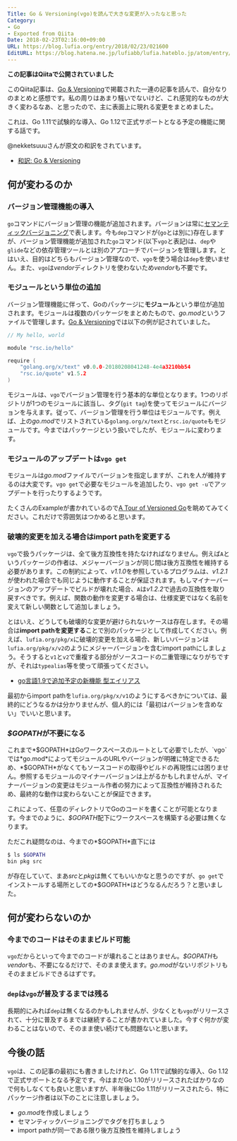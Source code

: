 ```yaml
---
Title: Go & Versioning(vgo)を読んで大きな変更が入ったなと思った
Category:
- Go
- Exported from Qiita
Date: 2018-02-23T02:16:00+09:00
URL: https://blog.lufia.org/entry/2018/02/23/021600
EditURL: https://blog.hatena.ne.jp/lufiabb/lufia.hateblo.jp/atom/entry/26006613541709309
---
```


**この記事はQiitaで公開されていました**

このQiita記事は、[Go & Versioning](https://research.swtch.com/vgo)で掲載された一連の記事を読んで、自分なりのまとめと感想です。私の周りはあまり騒いでないけど、これ感覚的なものが大きく変わるなあ、と思ったので、主に表面上に現れる変更をまとめました。

これは、Go 1.11で試験的な導入、Go 1.12で正式サポートとなる予定の機能に関する話です。

@nekketsuuuさんが原文の和訳をされています。

* [和訳: Go & Versioning](https://qiita.com/nekketsuuu/items/36f00484ff7c30fd2007)

## 何が変わるのか

### バージョン管理機能の導入

`go`コマンドにバージョン管理の機能が追加されます。バージョンは常に[セマンティックバージョニング](https://semver.org/lang/ja/)で表します。今も`dep`コマンドが(`go`とは別に)存在しますが、バージョン管理機能が追加された`go`コマンド(以下`vgo`と表記)は、`dep`や`glide`などの依存管理ツールとは別のアプローチでバージョンを管理します。とはいえ、目的はどちらもバージョン管理なので、`vgo`を使う場合は`dep`を使いません。また、`vgo`は*vendor*ディレクトリを使わないため*vendor*も不要です。

### モジュールという単位の追加

バージョン管理機能に伴って、Goのパッケージに**モジュール**という単位が追加されます。モジュールは複数のパッケージをまとめたもので、*go.mod*というファイルで管理します。[Go &amp; Versioning](https://research.swtch.com/vgo)では以下の例が記されていました。

```go
// My hello, world

module "rsc.io/hello"

require (
	"golang.org/x/text" v0.0.0-20180208041248-4e4a3210bb54
	"rsc.io/quote" v1.5.2
)
```

モジュールは、`vgo`でバージョン管理を行う基本的な単位となります。1つのリポジトリが1つのモジュールに該当し、タグ(`git tag`)を使ってモジュールにバージョンを与えます。従って、バージョン管理を行う単位はモジュールです。例えば、上の*go.mod*でリストされている`golang.org/x/text`と`rsc.io/quote`もモジュールです。今まではパッケージという扱いでしたが、モジュールに変わります。

### モジュールのアップデートは`vgo get`

モジュールは*go.mod*ファイルでバージョンを指定しますが、これを人が維持するのは大変です。`vgo get`で必要なモジュールを追加したり、`vgo get -u`でアップデートを行ったりするようです。

たくさんのExampleが書かれているので[A Tour of Versioned Go](https://research.swtch.com/vgo-tour)を眺めてみてください。これだけで雰囲気はつかめると思います。

### 破壊的変更を加える場合はimport pathを変更する

`vgo`で扱うパッケージは、全て後方互換性を持たなければなりません。例えば`A`というパッケージの作者は、メジャーバージョンが同じ間は後方互換性を維持する必要があります。この制約によって、*v1.1.0*を参照しているプログラムは、*v1.2.1*が使われた場合でも同じように動作することが保証されます。もしマイナーバージョンのアップデートでビルドが壊れた場合、`A`は*v1.2.2*で過去の互換性を取り戻すべきです。例えば、関数の動作を変更する場合は、仕様変更ではなく名前を変えて新しい関数として追加しましょう。

とはいえ、どうしても破壊的な変更が避けられないケースは存在します。その場合は**import pathを変更する**ことで別のパッケージとして作成してください。例えば、`lufia.org/pkg/x`に破壊的変更を加える場合、新しいバージョンは`lufia.org/pkg/x/v2`のようにメジャーバージョンを含むimport pathにしましょう。そうすると`v1`と`v2`で重複する部分がソースコードの二重管理になりがちですが、それは`typealias`等を使って頑張ってください。

* [go言語1.9で追加予定の新機能 型エイリアス](https://qiita.com/weloan/items/8abbb4003cfa1031a9e9)

最初からimport pathを`lufia.org/pkg/x/v1`のようにするべきかについては、最終的にどうなるかは分かりませんが、個人的には「最初はバージョンを含めない」でいいと思います。

### *$GOPATH*が不要になる

これまで*$GOPATH*はGoワークスペースのルートとして必要でしたが、`vgo`では*go.mod*によってモジュールのURLやバージョンが明確に特定できるため、*$GOPATH*がなくてもソースコードの取得やビルドの再現性には困りません。参照するモジュールのマイナーバージョンは上がるかもしれませんが、マイナーバージョンの変更はモジュール作者の努力によって互換性が維持されるため、最終的な動作は変わらないことが保証できます。

これによって、任意のディレクトリでGoのコードを書くことが可能となります。今までのように、*$GOPATH*配下にワークスペースを構築する必要は無くなります。

ただこれ疑問なのは、今までの*$GOPATH*直下には

```sh
$ ls $GOPATH
bin	pkg	src
```

が存在していて、まあ*src*と*pkg*は無くてもいいかなと思うのですが、`go get`でインストールする場所としての*$GOPATH*はどうなるんだろう？と思いました。

## 何が変わらないのか

### 今までのコードはそのままビルド可能

`vgo`だからといって今までのコードが壊れることはありません。*$GOPATH*も*vendor*も、不要になるだけで、そのまま使えます。*go.mod*がないリポジトリもそのままビルドできるはずです。

### `dep`は`vgo`が普及するまでは残る

長期的にみれば`dep`は無くなるのかもしれませんが、少なくとも`vgo`がリリースされて、十分に普及するまでは継続することが書かれていました。今すぐ何かが変わることはないので、そのまま使い続けても問題ないと思います。

## 今後の話

`vgo`は、この記事の最初にも書きましたけれど、Go 1.11で試験的な導入、Go 1.12で正式サポートとなる予定です。今はまだGo 1.10がリリースされたばかりなので何もしなくても良いと思いますが、半年後にGo 1.11がリリースされたら、特にパッケージ作者は以下のことに注意しましょう。

* *go.mod*を作成しましょう
* セマンティックバージョニングでタグを打ちましょう
* import pathが同一である限り後方互換性を維持しましょう
